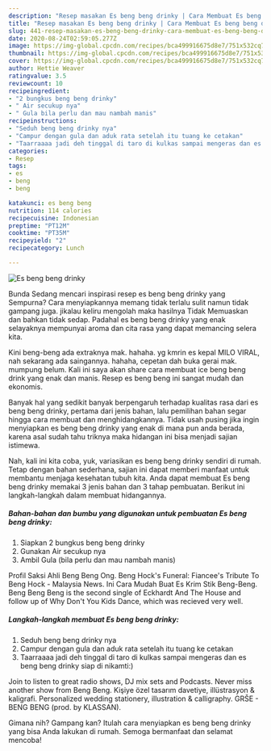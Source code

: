 ```yaml
---
description: "Resep masakan Es beng beng drinky | Cara Membuat Es beng beng drinky Yang Enak Banget"
title: "Resep masakan Es beng beng drinky | Cara Membuat Es beng beng drinky Yang Enak Banget"
slug: 441-resep-masakan-es-beng-beng-drinky-cara-membuat-es-beng-beng-drinky-yang-enak-banget
date: 2020-08-24T02:59:05.277Z
image: https://img-global.cpcdn.com/recipes/bca499916675d8e7/751x532cq70/es-beng-beng-drinky-foto-resep-utama.jpg
thumbnail: https://img-global.cpcdn.com/recipes/bca499916675d8e7/751x532cq70/es-beng-beng-drinky-foto-resep-utama.jpg
cover: https://img-global.cpcdn.com/recipes/bca499916675d8e7/751x532cq70/es-beng-beng-drinky-foto-resep-utama.jpg
author: Hettie Weaver
ratingvalue: 3.5
reviewcount: 10
recipeingredient:
- "2 bungkus beng beng drinky"
- " Air secukup nya"
- " Gula bila perlu dan mau nambah manis"
recipeinstructions:
- "Seduh beng beng drinky nya"
- "Campur dengan gula dan aduk rata setelah itu tuang ke cetakan"
- "Taarraaaa jadi deh tinggal di taro di kulkas sampai mengeras dan es beng beng drinky siap di nikamti:)"
categories:
- Resep
tags:
- es
- beng
- beng

katakunci: es beng beng 
nutrition: 114 calories
recipecuisine: Indonesian
preptime: "PT12M"
cooktime: "PT35M"
recipeyield: "2"
recipecategory: Lunch

---
```



![Es beng beng drinky](https://img-global.cpcdn.com/recipes/bca499916675d8e7/751x532cq70/es-beng-beng-drinky-foto-resep-utama.jpg)

Bunda Sedang mencari inspirasi resep es beng beng drinky yang Sempurna? Cara menyiapkannya memang tidak terlalu sulit namun tidak gampang juga. jikalau keliru mengolah maka hasilnya Tidak Memuaskan dan bahkan tidak sedap. Padahal es beng beng drinky yang enak selayaknya mempunyai aroma dan cita rasa yang dapat memancing selera kita.

Kini beng-beng ada extraknya mak. hahaha. yg kmrin es kepal MILO VIRAL, nah sekarang ada saingannya. hahaha, cepetan dah buka gerai mak. mumpung belum. Kali ini saya akan share cara membuat ice beng beng drink yang enak dan manis. Resep es beng beng ini sangat mudah dan ekonomis.

Banyak hal yang sedikit banyak berpengaruh terhadap kualitas rasa dari es beng beng drinky, pertama dari jenis bahan, lalu pemilihan bahan segar hingga cara membuat dan menghidangkannya. Tidak usah pusing jika ingin menyiapkan es beng beng drinky yang enak di mana pun anda berada, karena asal sudah tahu triknya maka hidangan ini bisa menjadi sajian istimewa.


Nah, kali ini kita coba, yuk, variasikan es beng beng drinky sendiri di rumah. Tetap dengan bahan sederhana, sajian ini dapat memberi manfaat untuk membantu menjaga kesehatan tubuh kita. Anda dapat membuat Es beng beng drinky memakai 3 jenis bahan dan 3 tahap pembuatan. Berikut ini langkah-langkah dalam membuat hidangannya.

<!--inarticleads1-->

##### Bahan-bahan dan bumbu yang digunakan untuk pembuatan Es beng beng drinky:

1. Siapkan 2 bungkus beng beng drinky
1. Gunakan  Air secukup nya
1. Ambil  Gula (bila perlu dan mau nambah manis)


Profil Saksi Ahli Beng Beng Ong. Beng Hock&#39;s Funeral: Fiancee&#39;s Tribute To Beng Hock - Malaysia News. Ini Cara Mudah Buat Es Krim Stik Beng-Beng. Beng Beng Beng is the second single of Eckhardt And The House and follow up of Why Don&#39;t You Kids Dance, which was recieved very well. 

<!--inarticleads2-->

##### Langkah-langkah membuat Es beng beng drinky:

1. Seduh beng beng drinky nya
1. Campur dengan gula dan aduk rata setelah itu tuang ke cetakan
1. Taarraaaa jadi deh tinggal di taro di kulkas sampai mengeras dan es beng beng drinky siap di nikamti:)


Join to listen to great radio shows, DJ mix sets and Podcasts. Never miss another show from Beng Beng. Kişiye özel tasarım davetiye, illüstrasyon &amp; kaligrafi. Personalized wedding stationery, illustration &amp; calligraphy. GRŠE - BENG BENG (prod. by KLASSAN). 

Gimana nih? Gampang kan? Itulah cara menyiapkan es beng beng drinky yang bisa Anda lakukan di rumah. Semoga bermanfaat dan selamat mencoba!
